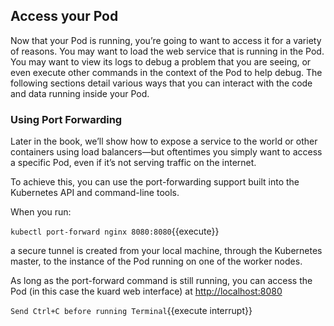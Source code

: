 ## Access your Pod
Now that your Pod is running, you’re going to want to access it for a variety of reasons. You may want to load the web service that is running in the Pod. You may want to view its logs to debug a problem that you are seeing, or even execute other commands in the context of the Pod to help debug. The following sections detail various ways that you can interact with the code and data running inside your Pod.

### Using Port Forwarding
Later in the book, we’ll show how to expose a service to the world or other containers using load balancers⁠—but oftentimes you simply want to access a specific Pod, even if it’s not serving traffic on the internet.

To achieve this, you can use the port-forwarding support built into the Kubernetes API and command-line tools.

When you run:

`kubectl port-forward nginx 8080:8080`{{execute}}

a secure tunnel is created from your local machine, through the Kubernetes master, to the instance of the Pod running on one of the worker nodes.

As long as the port-forward command is still running, you can access the Pod (in this case the kuard web interface) at
[http://localhost:8080](https://[[HOST_SUBDOMAIN]]-8080-[[KATACODA_HOST]].environments.kacoda.com)


`Send Ctrl+C before running Terminal`{{execute interrupt}}



